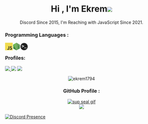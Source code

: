<h1 align="center">Hi , I'm Ekrem<img src="https://media.giphy.com/media/hvRJCLFzcasrR4ia7z/giphy.gif" width="30px"></h1> <p align="center">
<p align="center">
Discord Since 2015, I'm Reaching with JavaScript Since 2021. <br>
</p>

### Programming Languages :

<img align="left" src="https://raw.githubusercontent.com/github/explore/80688e429a7d4ef2fca1e82350fe8e3517d3494d/topics/javascript/javascript.png" width="25" height="25" />
<img align="left" src="https://raw.githubusercontent.com/github/explore/80688e429a7d4ef2fca1e82350fe8e3517d3494d/topics/nodejs/nodejs.png" width="25" height="25" />
<img align="left"  src="https://raw.githubusercontent.com/github/explore/80688e429a7d4ef2fca1e82350fe8e3517d3494d/topics/terminal/terminal.png" width="25" height="25" />
<br />
<h3>Profiles:</h3>
<p align="left">
<a href="https://discord.com/users/128727466112974848" target"blank_"><img src="https://img.shields.io/badge/discord%20-111111.svg?&style=for-the-badge&logo=discord&logoColor=white">
<a href="https://github.com/joshua19764" target"blank_"><img src="https://img.shields.io/badge/GitHub%20-111111.svg?&style=for-the-badge&logo=github&logoColor=white"></a>
<a href="https://steamcommunity.com/profiles/7656119923286551022368722" target"blank_"><img src="https://img.shields.io/badge/steam%20-111111.svg?&style=for-the-badge&logo=steam&logoColor=white"></a>
</p>
<p align="center"> <img src="https://komarev.com/ghpvc/?username=Ekrem" alt="ekrem1794" /> </p>

<h3 align="center">GitHub Profile :</h3>
<p align="center">
<a href="https://github.com/drakeexqw" target="_blank"><img alt="sup seal gif" src="https://github-readme-stats.vercel.app/api?username=Ekrem&theme=dark&show_icons=true&count_private=true&hide_border=true" /></a><br>
<a href="https://github.com/joshua19764" target="_blank"><img src="https://github-readme-stats.vercel.app/api/top-langs/?username=Ekrem&theme=dark&count_private=true&show_icons=true&hide_border=true"/></a>
</p>

[![Discord Presence](https://lanyard.cnrad.dev/api/128727466112974848)](https://discord.com/users/128727466112974848)
